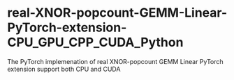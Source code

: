 # real-XNOR-popcount-GEMM-Linear-PyTorch-extension-CPU_GPU_CPP_CUDA_Python
The PyTorch implemenation of real XNOR-popcount GEMM Linear PyTorch extension support both CPU and CUDA
